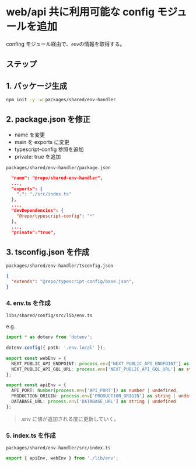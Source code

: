 # web/api 共に利用可能な config モジュールを追加

confing モジュール経由で、`env`の情報を取得する。

## ステップ

## 1. パッケージ生成

```bash
npm init -y -w packages/shared/env-handler
```

## 2. package.json を修正

- name を変更
- main を exports に変更
- typescript-config 参照を追加
- private: true を追加

`packages/shared/env-handler/package.json`

```json
  "name": "@repo/shared-env-handler",
  ...,
  "exports": {
    ".": "./src/index.ts"
  },
  ...,
  "devDependencies": {
    "@repo/typescript-config": "*"
  },
  ...,
  "private":"true",
```

## 3. tsconfig.json を作成

`packages/shared/env-handler/tsconfig.json`

```json
{
  "extends": "@repo/typescript-config/base.json",
}
```

### 4. env.ts を作成

 `libs/shared/config/src/lib/env.ts`

e.g. 
```ts
import * as dotenv from 'dotenv';

dotenv.config({ path: '.env.local' });

export const webEnv = {
  NEXT_PUBLIC_API_ENDPOINT: process.env['NEXT_PUBLIC_API_ENDPOINT'] as string | undefined,
  NEXT_PUBLIC_API_GQL_URL: process.env['NEXT_PUBLIC_API_GQL_URL'] as string | undefined
};

export const apiEnv = {
  API_PORT: Number(process.env['API_PORT']) as number | undefined,
  PRODUCTION_ORIGIN: process.env['PRODUCTION_ORIGIN'] as string | undefined,
  DATABASE_URL: process.env['DATABASE_URL'] as string | undefined
};
```

 > .env に値が追加される度に更新していく。

### 5. index.ts を作成

`packages/shared/env-handler/src/index.ts`

```ts
export { apiEnv, webEnv } from './lib/env';
```